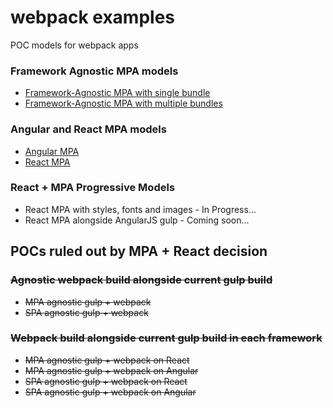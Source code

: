 # webpack examples
POC models for webpack apps

### Framework Agnostic MPA models

* [Framework-Agnostic MPA with single bundle](https://github.com/slatron/webpack-examples/tree/mpa-agnostic-single-bundle)
* [Framework-Agnostic MPA with multiple bundles](https://github.com/slatron/webpack-examples/tree/mpa-agnostic-multiple-bundles)

### Angular and React MPA models

* [Angular MPA](https://github.com/slatron/webpack-examples/tree/mpa-angular)
* [React MPA](https://github.com/slatron/webpack-examples/tree/mpa-react)

### React + MPA Progressive Models

* React MPA with styles, fonts and images - In Progress...
* React MPA alongside AngularJS gulp - Coming soon...

## POCs ruled out by MPA + React decision

### ~~Agnostic webpack build alongside current gulp build~~

* ~~MPA agnostic gulp + webpack~~
* ~~SPA agnostic gulp + webpack~~

### ~~Webpack build alongside current gulp build in each framework~~

* ~~MPA agnostic gulp + webpack on React~~
* ~~MPA agnostic gulp + webpack on Angular~~
* ~~SPA agnostic gulp + webpack on React~~
* ~~SPA agnostic gulp + webpack on Angular~~

